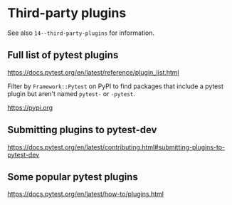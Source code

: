 # Third-party plugins

See also `14--third-party-plugins` for information.

## Full list of pytest plugins

https://docs.pytest.org/en/latest/reference/plugin_list.html

Filter by `Framework::Pytest` on PyPI to find packages
that include a pytest plugin but aren't named `pytest-` or `-pytest`.

https://pypi.org

## Submitting plugins to pytest-dev

https://docs.pytest.org/en/latest/contributing.html#submitting-plugins-to-pytest-dev

## Some popular pytest plugins

https://docs.pytest.org/en/latest/how-to/plugins.html